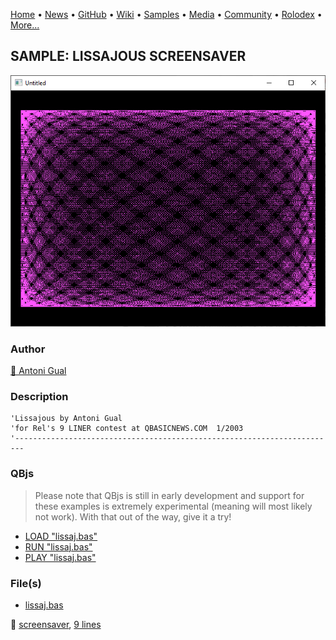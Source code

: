 [Home](https://qb64.com) • [News](../../news.md) • [GitHub](../../github.md) • [Wiki](../../wiki.md) • [Samples](../../samples.md) • [Media](../../media.md) • [Community](../../community.md) • [Rolodex](../../rolodex.md) • [More...](../../more.md)

## SAMPLE: LISSAJOUS SCREENSAVER

![screenshot.png](img/screenshot.png)

### Author

[🐝 Antoni Gual](../antoni-gual.md) 

### Description

```text
'Lissajous by Antoni Gual
'for Rel's 9 LINER contest at QBASICNEWS.COM  1/2003
'------------------------------------------------------------------------
```

### QBjs

> Please note that QBjs is still in early development and support for these examples is extremely experimental (meaning will most likely not work). With that out of the way, give it a try!

* [LOAD "lissaj.bas"](https://v6p9d9t4.ssl.hwcdn.net/html/5963335/index.html?src=https://qb64.com/samples/lissajous-screensaver/src/lissaj.bas)
* [RUN "lissaj.bas"](https://v6p9d9t4.ssl.hwcdn.net/html/5963335/index.html?mode=auto&src=https://qb64.com/samples/lissajous-screensaver/src/lissaj.bas)
* [PLAY "lissaj.bas"](https://v6p9d9t4.ssl.hwcdn.net/html/5963335/index.html?mode=play&src=https://qb64.com/samples/lissajous-screensaver/src/lissaj.bas)

### File(s)

* [lissaj.bas](src/lissaj.bas)

🔗 [screensaver](../screensaver.md), [9 lines](../9-lines.md)
